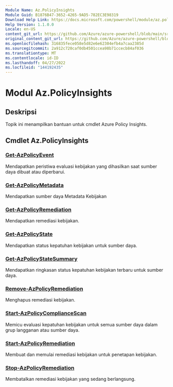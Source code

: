 ```yaml
---
Module Name: Az.PolicyInsights
Module Guid: B1876B47-3652-4265-9AD5-782EC3E98319
Download Help Link: https://docs.microsoft.com/powershell/module/az.policyinsights
Help Version: 1.1.0.0
Locale: en-US
content_git_url: https://github.com/Azure/azure-powershell/blob/main/src/PolicyInsights/PolicyInsights/help/Az.PolicyInsights.md
original_content_git_url: https://github.com/Azure/azure-powershell/blob/main/src/PolicyInsights/PolicyInsights/help/Az.PolicyInsights.md
ms.openlocfilehash: 316835fece058e5d82e6e62304efb4a7caa2385d
ms.sourcegitcommit: 2a912c720caf0db4501ccea98b71ccecb84af036
ms.translationtype: MT
ms.contentlocale: id-ID
ms.lasthandoff: 04/27/2022
ms.locfileid: "144192435"
---
```

# Modul Az.PolicyInsights
## Deskripsi
Topik ini menampilkan bantuan untuk cmdlet Azure Policy Insights.

## Cmdlet Az.PolicyInsights
### [Get-AzPolicyEvent](Get-AzPolicyEvent.md)
Mendapatkan peristiwa evaluasi kebijakan yang dihasilkan saat sumber daya dibuat atau diperbarui.

### [Get-AzPolicyMetadata](Get-AzPolicyMetadata.md)
Mendapatkan sumber daya Metadata Kebijakan

### [Get-AzPolicyRemediation](Get-AzPolicyRemediation.md)
Mendapatkan remediasi kebijakan.

### [Get-AzPolicyState](Get-AzPolicyState.md)
Mendapatkan status kepatuhan kebijakan untuk sumber daya.

### [Get-AzPolicyStateSummary](Get-AzPolicyStateSummary.md)
Mendapatkan ringkasan status kepatuhan kebijakan terbaru untuk sumber daya.

### [Remove-AzPolicyRemediation](Remove-AzPolicyRemediation.md)
Menghapus remediasi kebijakan.

### [Start-AzPolicyComplianceScan](Start-AzPolicyComplianceScan.md)
Memicu evaluasi kepatuhan kebijakan untuk semua sumber daya dalam grup langganan atau sumber daya.

### [Start-AzPolicyRemediation](Start-AzPolicyRemediation.md)
Membuat dan memulai remediasi kebijakan untuk penetapan kebijakan.

### [Stop-AzPolicyRemediation](Stop-AzPolicyRemediation.md)
Membatalkan remediasi kebijakan yang sedang berlangsung.

